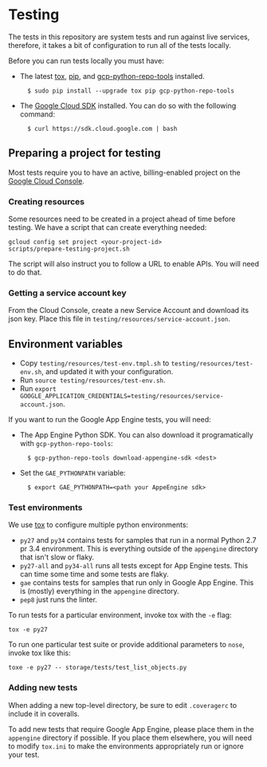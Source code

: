 # Testing

The tests in this repository are system tests and run against live services, therefore, it takes a bit of configuration to run all of the tests locally.

Before you can run tests locally you must have:

* The latest [tox](https://tox.readthedocs.org/en/latest/),
  [pip](https://pypi.python.org/pypi/pip), and [gcp-python-repo-tools](https://pypi.python.org/pypi/gcp-python-repo-tools) installed.

        $ sudo pip install --upgrade tox pip gcp-python-repo-tools

* The [Google Cloud SDK](https://cloud.google.com/sdk/) installed. You
  can do so with the following command:

        $ curl https://sdk.cloud.google.com | bash

## Preparing a project for testing

Most tests require you to have an active, billing-enabled project on the
[Google Cloud Console](https://console.cloud.google.com).

### Creating resources

Some resources need to be created in a project ahead of time before testing. We have a script that can create everything needed:

    gcloud config set project <your-project-id>
    scripts/prepare-testing-project.sh

The script will also instruct you to follow a URL to enable APIs. You will need to do that.

### Getting a service account key

From the Cloud Console, create a new Service Account and download its json key. Place this file in `testing/resources/service-account.json`.

## Environment variables

* Copy `testing/resources/test-env.tmpl.sh` to `testing/resources/test-env.sh`, and updated it with your configuration.
* Run `source testing/resources/test-env.sh`.
* Run `export GOOGLE_APPLICATION_CREDENTIALS=testing/resources/service-account.json`.

If you want to run the Google App Engine tests, you will need:

* The App Engine Python SDK. You can also download it programatically with `gcp-python-repo-tools`:

        $ gcp-python-repo-tools download-appengine-sdk <dest>

* Set the `GAE_PYTHONPATH` variable:

        $ export GAE_PYTHONPATH=<path your AppeEngine sdk>

### Test environments

We use [tox](https://tox.readthedocs.org/en/latest/) to configure
multiple python environments:

* ``py27`` and ``py34`` contains tests for samples that run in a normal Python 2.7 pr 3.4 environment. This is everything outside of the ``appengine`` directory that isn't slow or flaky.
* ``py27-all`` and ``py34-all`` runs all tests except for App Engine tests. This can time some time and some tests are flaky.
* ``gae`` contains tests for samples that run only in Google App Engine. This is (mostly) everything in the ``appengine`` directory.
* ``pep8`` just runs the linter.

To run tests for a particular environment, invoke tox with the ``-e``
flag:

    tox -e py27

To run one particular test suite or provide additional parameters to
``nose``, invoke tox like this:

    toxe -e py27 -- storage/tests/test_list_objects.py

### Adding new tests

When adding a new top-level directory, be sure to edit ``.coveragerc``
to include it in coveralls.

To add new tests that require Google App Engine, please place them in
the ``appengine`` directory if possible. If you place them elsewhere,
you will need to modify ``tox.ini`` to make the environments
appropriately run or ignore your test.
